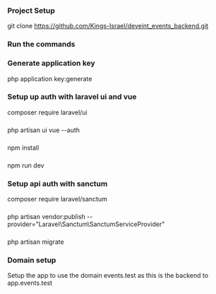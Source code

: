 ### Project Setup

git clone https://github.com/Kings-Israel/deveint_events_backend.git

### Run the commands

### Generate application key

php application key:generate

### Setup up auth with laravel ui and vue

composer require laravel/ui

###
php artisan ui vue --auth

###
npm install

###
npm run dev

### Setup api auth with sanctum

composer require laravel/sanctum

###
php artisan vendor:publish --provider="Laravel\Sanctum\SanctumServiceProvider"

###
php artisan migrate

### Domain setup

Setup the app to use the domain events.test as this is the backend to app.events.test
